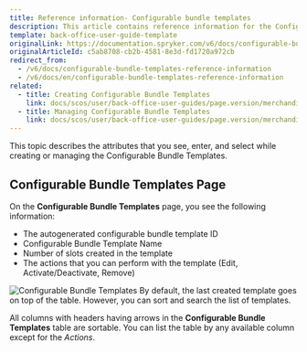 ```yaml
---
title: Reference information- Configurable bundle templates
description: This article contains reference information for the Configurable Bundle Templates in the Back Office.
template: back-office-user-guide-template
originalLink: https://documentation.spryker.com/v6/docs/configurable-bundle-templates-reference-information
originalArticleId: c5ab8708-cb2b-4581-8e3d-fd1720a972cb
redirect_from:
  - /v6/docs/configurable-bundle-templates-reference-information
  - /v6/docs/en/configurable-bundle-templates-reference-information
related:
  - title: Creating Configurable Bundle Templates
    link: docs/scos/user/back-office-user-guides/page.version/merchandising/configurable-bundle-templates/creating-configurable-bundle-templates.html
  - title: Managing Configurable Bundle Templates
    link: docs/scos/user/back-office-user-guides/page.version/merchandising/configurable-bundle-templates/managing-configurable-bundle-templates.html
---
```


This topic describes the attributes that you see, enter, and select while creating or managing the Configurable Bundle Templates.

## Configurable Bundle Templates Page
On the **Configurable Bundle Templates** page, you see the following information:

* The autogenerated configurable bundle template ID
* Configurable Bundle Template Name
* Number of slots created in the template
* The actions that you can perform with the template (Edit, Activate/Deactivate, Remove)

![Configurable Bundle Templates](https://spryker.s3.eu-central-1.amazonaws.com/docs/User+Guides/Back+Office+User+Guides/Products/Configurable+Bundle+Templates/configurable-bundle-templates-table.png)
By default, the last created template goes on top of the table. However, you can sort and search the list of templates.

All columns with headers having arrows in the **Configurable Bundle Templates** table are sortable. You can list the table by any available column except for the *Actions*.
